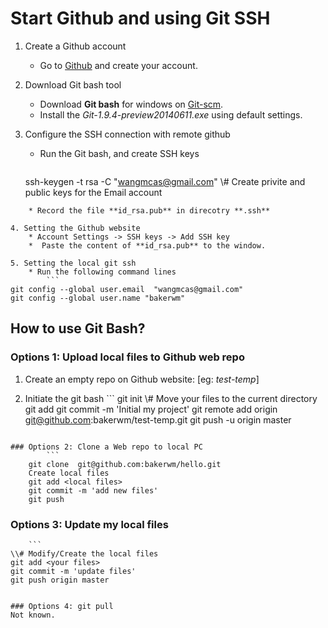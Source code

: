 Start Github and using Git SSH
===============================

1. Create a Github account
    * Go to [Github](https://github.com/) and create your account.

2. Download Git bash tool
    * Download **Git bash** for windows on [Git-scm](http://git-scm.com/downloads).
    * Install the *Git-1.9.4-preview20140611.exe* using default settings.

3. Configure the SSH connection with remote github
    * Run the Git bash, and create SSH keys

		```
    ssh-keygen  -t rsa  -C "wangmcas@gmail.com"
    \\# Create privite and public keys for the Email account
```
    * Record the file **id_rsa.pub** in direcotry **.ssh**

4. Setting the Github website
	* Account Settings -> SSH keys -> Add SSH key
    *  Paste the content of **id_rsa.pub** to the window.

5. Setting the local git ssh
	* Run the following command lines
		```
git config --global user.email  "wangmcas@gmail.com"
git config --global user.name "bakerwm"
```
## How to use Git Bash?
### Options 1: Upload local files to Github web repo

1. Create an empty repo on Github website: [eg: *test-temp*]

2. Initiate the git bash
		```
	git init
	\\# Move your files to the current directory
	git add  <your files>
	git commit -m 'Initial my project'
	git remote add origin git@github.com:bakerwm/test-temp.git
	git push -u origin master
```

### Options 2: Clone a Web repo to local PC
		```
    git clone  git@github.com:bakerwm/hello.git
    Create local files
    git add <local files>
    git commit -m 'add new files'
    git push
```

### Options 3: Update my local files
		```
    \\# Modify/Create the local files
    git add <your files>
    git commit -m 'update files'
    git push origin master
```

### Options 4: git pull
Not known.
